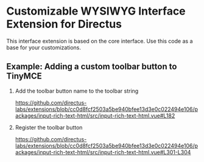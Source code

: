 # Customizable WYSIWYG Interface Extension for Directus

This interface extension is based on the core interface. Use this code as a base for your customizations.

## Example: Adding a custom toolbar button to TinyMCE

1. Add the toolbar button name to the toolbar string

    https://github.com/directus-labs/extensions/blob/cc0d8fcf2503a5be940bfee13d3e0c022494e106/packages/input-rich-text-html/src/input-rich-text-html.vue#L182

2. Register the toolbar button

    https://github.com/directus-labs/extensions/blob/cc0d8fcf2503a5be940bfee13d3e0c022494e106/packages/input-rich-text-html/src/input-rich-text-html.vue#L301-L304
